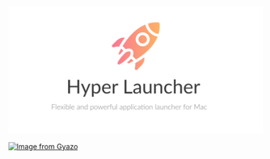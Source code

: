 ![logo](/assets/Hyper&#32;Launcher&#32;LP.png)

[![Image from Gyazo](https://i.gyazo.com/0bf68bec06da7d3cdc09ff1cf472261d.png)](https://gyazo.com/0bf68bec06da7d3cdc09ff1cf472261d)

